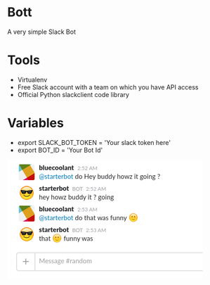 # Bott
A very simple Slack Bot

# Tools
* Virtualenv
* Free Slack account with a team on which you have API access
* Official Python slackclient code library

# Variables 
* export SLACK_BOT_TOKEN = 'Your slack token here'
* export BOT_ID = 'Your Bot Id'

![Slack Screenshot](https://github.com/AakashRaina/Bott/blob/master/slackpic.png)
